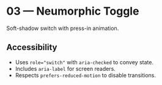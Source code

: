 # 03 — Neumorphic Toggle

Soft-shadow switch with press-in animation.

## Accessibility
- Uses `role="switch"` with `aria-checked` to convey state.
- Includes `aria-label` for screen readers.
- Respects `prefers-reduced-motion` to disable transitions.
